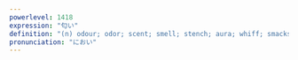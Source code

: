 ```yaml
---
powerlevel: 1418
expression: "匂い"
definition: "(n) odour; odor; scent; smell; stench; aura; whiff; smacks of ...; sense; flavour; flavor; (P)"
pronunciation: "におい"
---
```

